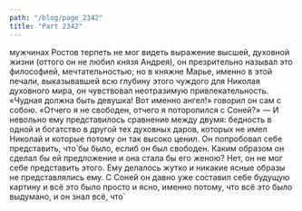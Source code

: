 ```yaml
---
path: "/blog/page_2342"
title: "Part 2342"
---
```


 мужчинах Ростов терпеть не мог видеть выражение высшей, духовной жизни (оттого он не любил князя Андрея), он презрительно называл это философией, мечтательностью; но в княжне Марье, именно в этой печали, выказывавшей всю глубину этого чуждого для Николая духовного мира, он чувствовал неотразимую привлекательность.
«Чудная должна быть девушка! Вот именно ангел!» говорил он сам с собою. «Отчего я не свободен, отчего я поторопился с Соней?» — И невольно ему представилось сравнение между двумя: бедность в одной и богатство в другой тех духовных даров, которых не имел Николай и которые потому он так высоко ценил. Он попробовал себе представить, что̀ бы было, еслиб он был свободен. Каким образом он сделал бы ей предложение и она стала бы его женою? Нет, он не мог себе представить этого. Ему делалось жутко и никакие ясные образы не представлялись ему. С Соней он давно уже составил себе будущую картину и всё это было просто и ясно, именно потому, что всё это было выдумано, и он знал всё, что̀
